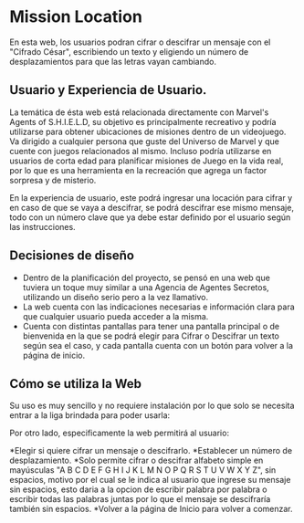 ﻿# Mission Location

En esta web, los usuarios podran cifrar o descifrar un mensaje con el "Cifrado César", escribiendo un texto y eligiendo un número de desplazamientos para que las letras vayan cambiando.



## Usuario y Experiencia de Usuario.

La temática de ésta web está relacionada directamente con Marvel's Agents of S.H.I.E.L.D, su objetivo es principalmente recreativo y podría utilizarse para obtener ubicaciones de misiones dentro de un videojuego.
Va dirigido a cualquier persona que guste del Universo de Marvel y que cuente con juegos relacionados al mismo. Incluso podría utilizarse en usuarios de corta edad para planificar misiones de Juego en la vida real, por lo que es una herramienta en la recreación que agrega un factor sorpresa y de misterio.

En la experiencia de usuario, este podrá ingresar una locación para cifrar y en caso de que se vaya a descifrar, se podrá descifrar ese mismo mensaje, todo con un número clave que ya debe estar definido por el usuario según las instrucciones.




## Decisiones de diseño

* Dentro de la planificación del proyecto, se pensó en una web que tuviera un toque muy similar a una Agencia de Agentes Secretos, utilizando un diseño serio pero a la vez llamativo.
* La web cuenta con las indicaciones necesarias e información clara para que cualquier usuario pueda acceder a la misma.
* Cuenta con distintas pantallas para tener una pantalla principal o de bienvenida en la que se podrá elegir para Cifrar o Descifrar un texto según sea el caso, y cada pantalla cuenta con un botón para volver a la página de inicio.


## Cómo se utiliza la Web

Su uso es muy sencillo y no requiere instalación por lo que solo se necesita entrar a la liga brindada para poder usarla:




Por otro lado, especificamente la web permitirá al usuario:

*Elegir si quiere cifrar un mensaje o descifrarlo.
*Establecer un número de desplazamiento.
*Solo permite cifrar o descifrar alfabeto simple en mayúsculas "A B C D E F G H I J K L M N O P Q R S T U V W X Y Z", sin espacios, motivo por el cual se le indica al usuario que ingrese su mensaje sin espacios, esto daria a la opcion de escribir palabra por palabra o escribir todas las palabras juntas por lo que el mensaje se descifraría también sin espacios.
*Volver a la página de Inicio para volver a comenzar.






